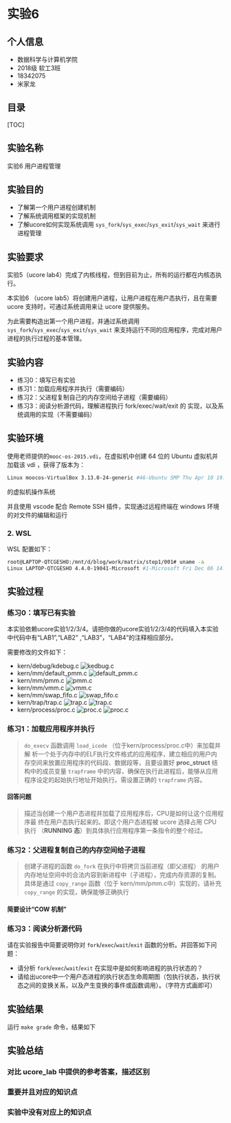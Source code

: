# 实验6

## 个人信息

- 数据科学与计算机学院
- 2018级 软工3班
- 18342075
- 米家龙

## 目录

[TOC]

## 实验名称

实验6 用户进程管理

## 实验目的

- 了解第一个用户进程创建机制
- 了解系统调用框架的实现机制 
- 了解ucore如何实现系统调用 `sys_fork`/`sys_exec`/`sys_exit`/`sys_wait` 来进行进程管理

## 实验要求

实验5（ucore lab4）完成了内核线程，但到目前为止，所有的运行都在内核态执行。

本实验6 （ucore lab5）将创建用户进程，让用户进程在用户态执行，且在需要 ucore 支持时，可通过系统调用来让 ucore 提供服务。

为此需要构造出第一个用户进程，并通过系统调用 `sys_fork`/`sys_exec`/`sys_exit`/`sys_wait` 来支持运行不同的应用程序，完成对用户进程的执行过程的基本管理。

## 实验内容

- 练习0：填写已有实验
- 练习1：加载应用程序并执行（需要编码）
- 练习2：父进程复制自己的内存空间给子进程（需要编码）
- 练习3：阅读分析源代码，理解进程执行 fork/exec/wait/exit 的 实现，以及系统调用的实现（不需要编码）

## 实验环境

使用老师提供的`mooc-os-2015.vdi`，在虚拟机中创建 64 位的 Ubuntu 虚拟机并加载该 vdi ，获得了版本为：

```bash
Linux moocos-VirtualBox 3.13.0-24-generic #46-Ubuntu SMP Thu Apr 10 19:11:08 UTC 2014 x86_64 x86_64 x86_64 GNU/Linux
```

的虚拟机操作系统

并且使用 vscode 配合 Remote SSH 插件，实现通过远程终端在 windows 环境的对文件的编辑和运行

### 2. WSL

WSL 配置如下：

```bash
root@LAPTOP-QTCGESHO:/mnt/d/blog/work/matrix/step1/001# uname -a
Linux LAPTOP-QTCGESHO 4.4.0-19041-Microsoft #1-Microsoft Fri Dec 06 14:06:00 PST 2019 x86_64 x86_64 x86_64 GNU/Linux
```

## 实验过程

### 练习0：填写已有实验

本实验依赖ucore实验1/2/3/4。请把你做的ucore实验1/2/3/4的代码填入本实验中代码中有“LAB1”,“LAB2” ,“LAB3”，“LAB4”的注释相应部分。

需要修改的文件如下：

- kern/debug/kdebug.c ![kedbug.c](./kedebug.png)
- kern/mm/default_pmm.c ![default_pmm.c](./default_pmm.png)
- kern/mm/pmm.c ![pmm.c](./pmm.png)
- kern/mm/vmm.c ![vmm.c](./vmm.png)
- kern/mm/swap_fifo.c ![swap_fifo.c](./swap_fifo.png)
- kern/trap/trap.c ![trap.c](./trap_2.png) ![trap.c](./trap_1.png)
- kern/process/proc.c ![proc.c](./proc_1.png) ![proc.c](./proc_2.png)

### 练习1：加载应用程序并执行

> `do_execv` 函数调用 `load_icode` （位于kern/process/proc.c中）来加载并解 析一个处于内存中的ELF执行文件格式的应用程序，建立相应的用户内 存空间来放置应用程序的代码段、数据段等，且要设置好 **proc_struct** 结构中的成员变量 `trapframe` 中的内容，确保在执行此进程后，能够从应用程序设定的起始执行地址开始执行。需设置正确的 `trapframe` 内容。

#### 回答问题

> 描述当创建一个用户态进程并加载了应用程序后，CPU是如何让这个应用程序最 终在用户态执行起来的。即这个用户态进程被 ucore 选择占用 CPU 执行 （**RUNNING 态**）到具体执行应用程序第一条指令的整个经过。

### 练习2：父进程复制自己的内存空间给子进程

> 创建子进程的函数 `do_fork` 在执行中将拷贝当前进程（即父进程） 的用户内存地址空间中的合法内容到新进程中（子进程），完成内存资源的复制。具体是通过 `copy_range` 函数（位于 kern/mm/pmm.c中）实现的，请补充 `copy_range` 的实现，确保能够正确执行

#### 简要设计“COW 机制”

### 练习3：阅读分析源代码

请在实验报告中简要说明你对 `fork`/`exec`/`wait`/`exit` 函数的分析。并回答如下问题：
- 请分析 `fork`/`exec`/`wait`/`exit` 在实现中是如何影响进程的执行状态的？
- 请给出ucore中一个用户态进程的执行状态生命周期图（包执行状态，执行状态之间的变换关系，以及产生变换的事件或函数调用）。（字符方式画即可）

## 实验结果

运行 `make grade` 命令，结果如下


## 实验总结

### 对比 ucore_lab 中提供的参考答案，描述区别

### 重要并且对应的知识点

### 实验中没有对应上的知识点